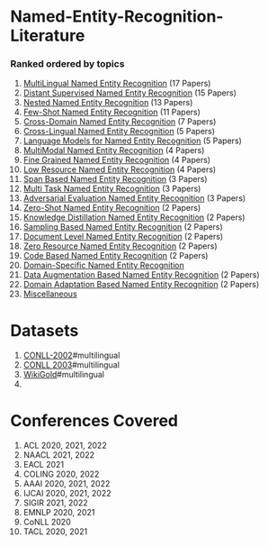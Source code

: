 # Named-Entity-Recognition-Literature  

### Ranked ordered by topics

1. [MultiLingual Named Entity Recognition](https://github.com/kaliaanup/Named-Entity-Recognition-Literature/blob/main/topics/Multilingual_Named_Entity_Recognition.md) (17 Papers)
2. [Distant Supervised Named Entity Recognition](https://github.com/kaliaanup/Named-Entity-Recognition-Literature/blob/main/topics/Distant_Supervised_Named_Entity_Recognition.md) (15 Papers)
3. [Nested Named Entity Recognition](https://github.com/kaliaanup/Named-Entity-Recognition-Literature/blob/main/topics/Nested_Named_Entity_Recognition.md) (13 Papers)
4. [Few-Shot Named Entity Recognition](https://github.com/kaliaanup/Named-Entity-Recognition-Literature/blob/main/topics/Few_Shot_Named_Entity_Recognition.md) (11 Papers)
5. [Cross-Domain Named Entity Recognition](https://github.com/kaliaanup/Named-Entity-Recognition-Literature/blob/main/topics/Cross_Domain_Named_Entity_Recognition.md) (7 Papers)
6. [Cross-Lingual Named Entity Recognition](https://github.com/kaliaanup/Named-Entity-Recognition-Literature/blob/main/topics/Cross_Lingual_Named_Entity_Recognition.md) (5 Papers)
7. [Language Models for Named Entity Recognition](https://github.com/kaliaanup/Named-Entity-Recognition-Literature/blob/main/topics/Language_Models_Named_Entity_Recognition.md) (5 Papers)
8. [MultiModal Named Entity Recognition](https://github.com/kaliaanup/Named-Entity-Recognition-Literature/blob/main/topics/Multimodal_Named_Entity_Recognition.md) (4 Papers)
9. [Fine Grained Named Entity Recognition](https://github.com/kaliaanup/Named-Entity-Recognition-Literature/blob/main/topics/Fine_Grained_Named_Entity_Recognition.md) (4 Papers)
10. [Low Resource Named Entity Recognition](https://github.com/kaliaanup/Named-Entity-Recognition-Literature/blob/main/topics/Low_Resource_Named_Entity_Recognition.md) (4 Papers)
11. [Span Based Named Entity Recognition](https://github.com/kaliaanup/Named-Entity-Recognition-Literature/blob/main/topics/Span_Based_Named_Entity_Recognition.md) (3 Papers)
12. [Multi Task Named Entity Recognition](https://github.com/kaliaanup/Named-Entity-Recognition-Literature/blob/main/topics/Multi_Task_Named_Entity_Recognition.md) (3 Papers)
13. [Adversarial Evaluation Named Entity Recognition](https://github.com/kaliaanup/Named-Entity-Recognition-Literature/blob/main/topics/Adversarial_Named_Entity_Recognition.md) (3 Papers)
14. [Zero-Shot Named Entity Recognition](https://github.com/kaliaanup/Named-Entity-Recognition-Literature/blob/main/topics/Zero_Shot_Named_Entity_Recognition.md) (2 Papers)
15. [Knowledge Distillation Named Entity Recognition](https://github.com/kaliaanup/Named-Entity-Recognition-Literature/blob/main/topics/Knowledge_Distillation_Named_Entity_Recognition.md) (2 Papers)
16. [Sampling Based Named Entity Recognition](https://github.com/kaliaanup/Named-Entity-Recognition-Literature/blob/main/topics/Sampling_Named_Entity_Recognition.md) (2 Papers)
17. [Document Level Named Entity Recognition](https://github.com/kaliaanup/Named-Entity-Recognition-Literature/blob/main/topics/Document_Level_Named_Entity_Recognition.md) (2 Papers)
18. [Zero Resource Named Entity Recognition](https://github.com/kaliaanup/Named-Entity-Recognition-Literature/blob/main/topics/Zero_Resource_Named_Entity_Recognition.md) (2 Papers)
19. [Code Based Named Entity Recognition](https://github.com/kaliaanup/Named-Entity-Recognition-Literature/blob/main/topics/Code_Based_Named_Entity_Recognition.md) (2 Papers)
20. [Domain-Specific Named Entity Recognition](https://github.com/kaliaanup/Named-Entity-Recognition-Literature/blob/main/topics/Domain_Specific_Named_Entity_Recognition.md)
21. [Data Augmentation Based Named Entity Recognition](https://github.com/kaliaanup/Named-Entity-Recognition-Literature/blob/main/topics/Data_Augmentation_Named_Entity_Recognition.md) (2 Papers)
22. [Domain Adaptation Based Named Entity Recognition](https://github.com/kaliaanup/Named-Entity-Recognition-Literature/blob/main/topics/Domain_Adaptation_Named_Entity_Recognition.md) (2 Papers)
23. [Miscellaneous](https://github.com/kaliaanup/Named-Entity-Recognition-Literature/blob/main/Miscellaneous.md)

# Datasets

1. [CONLL-2002](https://github.com/kaliaanup/Named-Entity-Recognition-Literature/tree/main/datasets/CONLL-2002)#multilingual
2. [CONLL 2003](https://github.com/kaliaanup/Named-Entity-Recognition-Literature/tree/main/datasets/CONLL-2003)#multilingual
3. [WikiGold](https://github.com/kaliaanup/Named-Entity-Recognition-Literature/tree/main/datasets/WIKIGOLD)#multilingual
4. 


# Conferences Covered

1. ACL 2020, 2021, 2022
2. NAACL 2021, 2022
3. EACL 2021
4. COLING 2020, 2022
5. AAAI 2020, 2021, 2022
6. IJCAI 2020, 2021, 2022
7. SIGIR 2021, 2022
8. EMNLP 2020, 2021
9. CoNLL 2020
10. TACL 2020, 2021